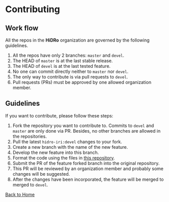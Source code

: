# Contributing

## Work flow

All the repos in the **HiDRo** organization are governed by the following guidelines.

1. All the repos have only 2 branches: `master` and `devel`.
2. The HEAD of `master` is at the last stable release.
3. The HEAD of `devel` is at the last tested feature.
4. No one can commit directly neither to `master` nor `devel`.
5. The only way to contribute is via pull requests to `devel`.
6. Pull requests (PRs) must be approved by one allowed organization member.

## Guidelines

If you want to contribute, please follow these steps:

1. Fork the repository you want to contribute to. Commits to `devel` and `master` are only done via PR. Besides, no other branches are allowed in the repositories.
2. Pull the latest `hidro-iri:devel` changes to your fork.
3. Create a new branch with the name of the new feature.
4. Develop the new feature into this branch.
5. Format the code using the files in [this repository](https://github.com/hidro-iri/linters).
6. Submit the PR of the feature forked branch into the original repository.
7. This PR will be reviewed by an organization member and probably some changes will be suggested.
8. After the changes have been incorporated, the feature will be merged to merged to `devel`.

[Back to Home](../profile/README.md)
